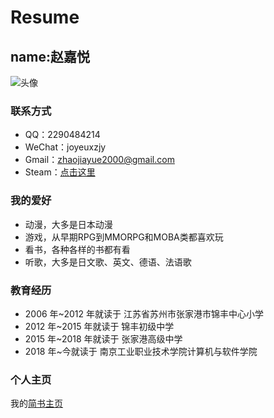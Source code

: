 # Resume
## name:赵嘉悦


 ![头像](https://avatars3.githubusercontent.com/u/44634338?s=460&v=4)
 
### 联系方式

*   QQ：2290484214
*   WeChat：joyeuxzjy
*   Gmail：[zhaojiayue2000@gmail.com](mailto:zhaojiayue2000@gmail.com)
*   Steam：[点击这里](https://steamcommunity.com/id/hldrypqx)

### 我的爱好

*   动漫，大多是日本动漫
*   游戏，从早期RPG到MMORPG和MOBA类都喜欢玩
*   看书，各种各样的书都有看
*   听歌，大多是日文歌、英文、德语、法语歌

### 教育经历

*   2006 年~2012 年就读于 江苏省苏州市张家港市锦丰中心小学
*   2012 年~2015 年就读于 锦丰初级中学
*   2015 年~2018 年就读于 张家港高级中学
*   2018 年~今就读于 南京工业职业技术学院计算机与软件学院

### 个人主页

我的[简书主页](https://www.jianshu.com/u/da151158223b)



